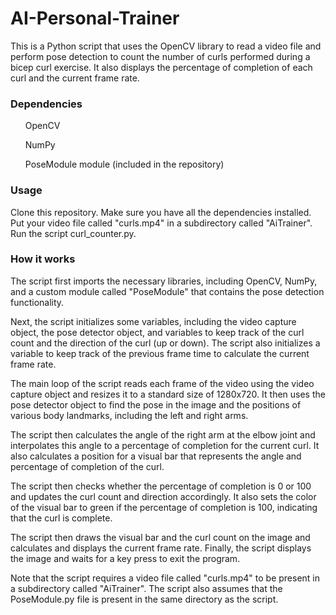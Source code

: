 # AI-Personal-Trainer

This is a Python script that uses the OpenCV library to read a video file and perform pose detection to count the number of curls performed during a bicep curl exercise. It also displays the percentage of completion of each curl and the current frame rate.

### Dependencies
<ul> OpenCV </ul>
<ul> NumPy </ul>
<ul> PoseModule module (included in the repository) </ul>

### Usage
Clone this repository.
Make sure you have all the dependencies installed.
Put your video file called "curls.mp4" in a subdirectory called "AiTrainer".
Run the script curl_counter.py.

### How it works
The script first imports the necessary libraries, including OpenCV, NumPy, and a custom module called "PoseModule" that contains the pose detection functionality.

Next, the script initializes some variables, including the video capture object, the pose detector object, and variables to keep track of the curl count and the direction of the curl (up or down). The script also initializes a variable to keep track of the previous frame time to calculate the current frame rate.

The main loop of the script reads each frame of the video using the video capture object and resizes it to a standard size of 1280x720. It then uses the pose detector object to find the pose in the image and the positions of various body landmarks, including the left and right arms.

The script then calculates the angle of the right arm at the elbow joint and interpolates this angle to a percentage of completion for the current curl. It also calculates a position for a visual bar that represents the angle and percentage of completion of the curl.

The script then checks whether the percentage of completion is 0 or 100 and updates the curl count and direction accordingly. It also sets the color of the visual bar to green if the percentage of completion is 100, indicating that the curl is complete.

The script then draws the visual bar and the curl count on the image and calculates and displays the current frame rate. Finally, the script displays the image and waits for a key press to exit the program.

Note that the script requires a video file called "curls.mp4" to be present in a subdirectory called "AiTrainer". The script also assumes that the PoseModule.py file is present in the same directory as the script.
